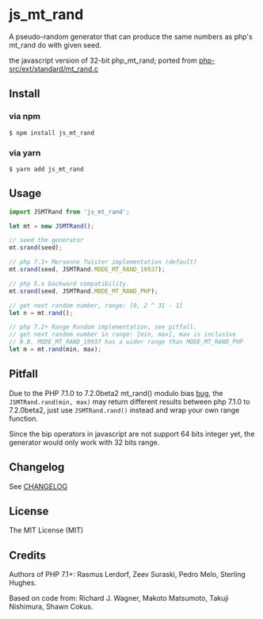js_mt_rand
==========

A pseudo-random generator that can produce the same numbers as php's mt_rand do with given seed.

the javascript version of 32-bit php_mt_rand;
ported from [php-src/ext/standard/mt_rand.c](https://github.com/php/php-src/blob/master/ext/standard/mt_rand.c)


Install
-------

### via npm
```
$ npm install js_mt_rand
```

### via yarn
```
$ yarn add js_mt_rand
```

Usage
-----

```javascript
import JSMTRand from 'js_mt_rand';

let mt = new JSMTRand();

// seed the generator
mt.srand(seed);

// php 7.1+ Mersenne Twister implementation (default)
mt.srand(seed, JSMTRand.MODE_MT_RAND_19937);

// php 5.x backward compatibility.
mt.srand(seed, JSMTRand.MODE_MT_RAND_PHP);

// get next random number, range: [0, 2 ^ 31 - 1]
let n = mt.rand();

// php 7.2+ Range Random implementation, see pitfall.
// get next random number in range: [min, max], max is inclusive
// N.B. MODE_MT_RAND_19937 has a wider range than MODE_MT_RAND_PHP
let m = mt.rand(min, max);
```

Pitfall
-------

Due to the PHP 7.1.0 to 7.2.0beta2 mt_rand() modulo bias [bug](https://externals.io/message/100229), the `JSMTRand.rand(min, max)` may return different results between php 7.1.0 to 7.2.0beta2, just use `JSMTRand.rand()` instead and wrap your own range function.

Since the bip operators in javascript are not support 64 bits integer yet, the generator would only work with 32 bits range.

Changelog
---------

See [CHANGELOG](CHANGELOG.md)

License
-------

The MIT License (MIT)

Credits
-------
Authors of PHP 7.1+: 
Rasmus Lerdorf,
Zeev Suraski,
Pedro Melo,
Sterling Hughes.

Based on code from: 
Richard J. Wagner,
Makoto Matsumoto,
Takuji Nishimura,
Shawn Cokus.
